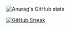 ![Anurag's GitHub stats](https://github-readme-stats.vercel.app/api?username=Eppurdream&show_icons=true&theme=radical)

[![GitHub Streak](https://github-readme-streak-stats.herokuapp.com/?user=Eppurdream&theme=shades-of-purple)](https://git.io/streak-stats)       

